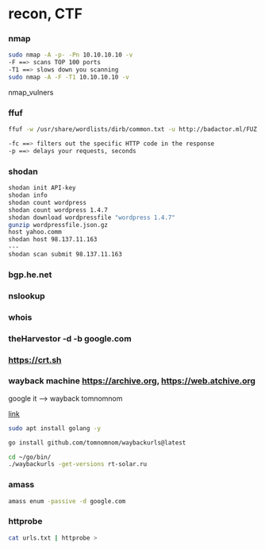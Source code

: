# recon, CTF

### nmap

```bash
sudo nmap -A -p- -Pn 10.10.10.10 -v
-F ==> scans TOP 100 ports
-T1 ==> slows down you scanning
sudo nmap -A -F -T1 10.10.10.10 -v
```
nmap_vulners


### ffuf

```bash
ffuf -w /usr/share/wordlists/dirb/common.txt -u http://badactor.ml/FUZ -fc 403 -p 2

-fc ==> filters out the specific HTTP code in the response
-p ==> delays your requests, seconds
```

### shodan

```bash
shodan init API-key
shodan info
shodan count wordpress
shodan count wordpress 1.4.7
shodan download wordpressfile "wordpress 1.4.7"
gunzip wordpressfile.json.gz
host yahoo.comm
shodan host 98.137.11.163
---
shodan scan submit 98.137.11.163
```

### bgp.he.net

### nslookup <domain>

### whois <domain>

### theHarvestor -d <domain> -b google.com

### https://crt.sh

### wayback machine https://archive.org, https://web.atchive.org

google it --> wayback tomnomnom

[link](https://github.com/tomnomnom/waybackurls)

```bash
sudo apt install golang -y

go install github.com/tomnomnom/waybackurls@latest

cd ~/go/bin/
./waybackurls -get-versions rt-solar.ru
```

### amass

```bash
amass enum -passive -d google.com
```

### httprobe

```bash
cat urls.txt | httprobe > 
```
